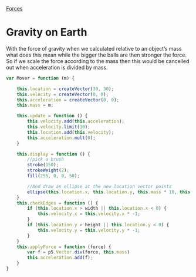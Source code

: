 [Forces](./)

# Gravity on Earth
With the force of gravity when we calculated relative to an object’s mass what does this mean while the bigger the balls are then stronger the force. So if we scale the force according to the mass then this would be cancelled out when acceleration is divided by mass. 


```js
var Mover = function (m) {

    this.location = createVector(30, 30);
    this.velocity = createVector(0, 0);
    this.acceleration = createVector(0, 0);
    this.mass = m;

    this.update = function () {
        this.velocity.add(this.acceleration);
        this.velocity.limit(10);
        this.location.add(this.velocity);
        this.acceleration.mult(0);
    }

    this.display = function () {
        //pick a brush
        stroke(150);
        strokeWeight(2);
        fill(255, 0, 0, 50);

        //And draw an ellipse at the new location vector points
        ellipse(this.location.x, this.location.y, this.mass * 10, this.mass * 10);
    }
    this.checkEdges = function () {
        if (this.location.x > width || this.location.x < 0) {
            this.velocity.x = this.velocity.x * -1;
        }
        if (this.location.y > height || this.location.y < 0) {
            this.velocity.y = this.velocity.y * -1;
        }
    }
    this.applyForce = function (force) {
        var f = p5.Vector.div(force, this.mass)
        this.acceleration.add(f);
    }
}
```
